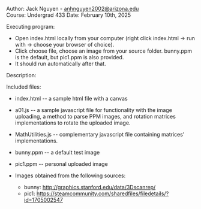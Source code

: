 Author: Jack Nguyen - anhnguyen2002@arizona.edu  
Course: Undergrad 433
Date: February 10th, 2025

Executing program:

- Open index.html locally from your computer (right click index.html -> run with -> choose your browser of choice).
- Click choose file, choose an image from your source folder. bunny.ppm is the default, but pic1.ppm is also provided.
- It should run automatically after that.

Description:

Included files:

- index.html -- a sample html file with a canvas
- a01.js -- a sample javascript file for functionality with the image uploading, a method to parse PPM images, and rotation matrices implementations to rotate the uploaded image.
- MathUtilities.js -- complementary javascript file containing matrices' implementations.
- bunny.ppm -- a default test image
- pic1.ppm -- personal uploaded image

- Images obtained from the following sources:
  - bunny: http://graphics.stanford.edu/data/3Dscanrep/
  - pic1: https://steamcommunity.com/sharedfiles/filedetails/?id=1705002547
